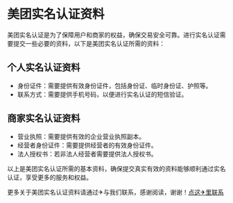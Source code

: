 # 美团实名认证资料

美团实名认证是为了保障用户和商家的权益，确保交易安全可靠。进行实名认证需要提交一些必要的资料，以下是美团实名认证所需的资料：

## 个人实名认证资料
- 身份证件：需要提供有效身份证件，包括身份证、临时身份证、护照等。
- 联系方式：需要提供手机号码，以便进行实名认证的短信验证。

## 商家实名认证资料
- 营业执照：需要提供有效的企业营业执照副本。
- 经营者身份证件：需要提供经营者的有效身份证件。
- 法人授权书：若非法人经营者需要提供法人授权书。

以上是美团实名认证所需的基本资料，确保提交真实有效的资料能够顺利通过实名认证，享受更多的服务和权益。

更多关于美团实名认证资料请通过✈与我们联系，感谢阅读，谢谢！[点这✈里联系](https://ww.k02.cc)